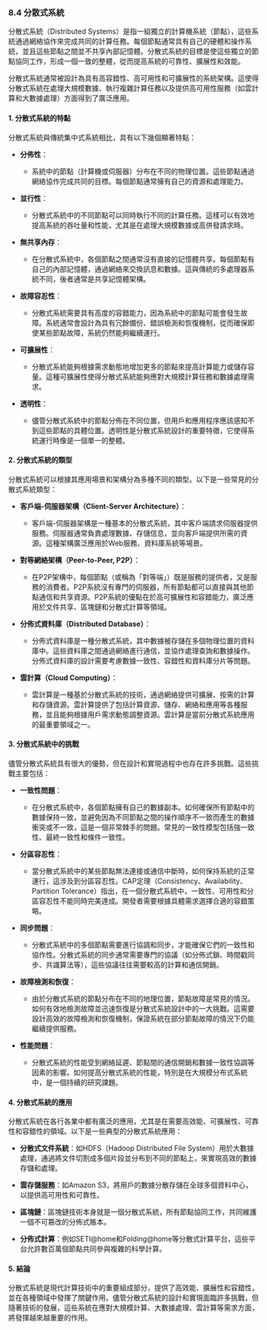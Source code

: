 ### 8.4 分散式系統

分散式系統（Distributed Systems）是指一組獨立的計算機系統（節點），這些系統通過網絡協作來完成共同的計算任務。每個節點通常具有自己的硬體和操作系統，並且這些節點之間並不共享內部記憶體。分散式系統的目標是使這些獨立的節點協同工作，形成一個一致的整體，從而提高系統的可靠性、擴展性和效能。

分散式系統通常被設計為具有高容錯性、高可用性和可擴展性的系統架構。這使得分散式系統在處理大規模數據、執行複雜計算任務以及提供高可用性服務（如雲計算和大數據處理）方面得到了廣泛應用。

#### 1. 分散式系統的特點

分散式系統與傳統集中式系統相比，具有以下幾個顯著特點：

- **分佈性**：
  - 系統中的節點（計算機或伺服器）分布在不同的物理位置。這些節點通過網絡協作完成共同的目標。每個節點通常擁有自己的資源和處理能力。

- **並行性**：
  - 分散式系統中的不同節點可以同時執行不同的計算任務。這樣可以有效地提高系統的吞吐量和性能，尤其是在處理大規模數據或高併發請求時。

- **無共享內存**：
  - 在分散式系統中，各個節點之間通常沒有直接的記憶體共享。每個節點有自己的內部記憶體，通過網絡來交換訊息和數據。這與傳統的多處理器系統不同，後者通常是共享記憶體架構。

- **故障容忍性**：
  - 分散式系統需要具有高度的容錯能力，因為系統中的節點可能會發生故障。系統通常會設計為具有冗餘備份、錯誤檢測和恢復機制，從而確保即使某些節點故障，系統仍然能夠繼續運行。

- **可擴展性**：
  - 分散式系統能夠根據需求動態地增加更多的節點來提高計算能力或儲存容量。這種可擴展性使得分散式系統能夠應對大規模計算任務和數據處理需求。

- **透明性**：
  - 儘管分散式系統中的節點分佈在不同位置，但用戶和應用程序應該感知不到這些節點的具體位置。透明性是分散式系統設計的重要特徵，它使得系統運行時像是一個單一的整體。

#### 2. 分散式系統的類型

分散式系統可以根據其應用場景和架構分為多種不同的類型。以下是一些常見的分散式系統類型：

- **客戶端-伺服器架構（Client-Server Architecture）**：
  - 客戶端-伺服器架構是一種基本的分散式系統，其中客戶端請求伺服器提供服務。伺服器通常負責處理數據、存儲信息，並向客戶端提供所需的資源。這種架構廣泛應用於Web服務、資料庫系統等場景。

- **對等網絡架構（Peer-to-Peer, P2P）**：
  - 在P2P架構中，每個節點（或稱為「對等端」）既是服務的提供者，又是服務的消費者。P2P系統沒有專門的伺服器，所有節點都可以直接與其他節點通信和共享資源。P2P系統的優點在於高可擴展性和容錯能力，廣泛應用於文件共享、區塊鏈和分散式計算等領域。

- **分佈式資料庫（Distributed Database）**：
  - 分佈式資料庫是一種分散式系統，其中數據被存儲在多個物理位置的資料庫中。這些資料庫之間通過網絡進行通信，並協作處理查詢和數據操作。分佈式資料庫的設計需要考慮數據一致性、容錯性和資料庫分片等問題。

- **雲計算（Cloud Computing）**：
  - 雲計算是一種基於分散式系統的技術，通過網絡提供可擴展、按需的計算和存儲資源。雲計算提供了包括計算資源、儲存、網絡和應用等各種服務，並且能夠根據用戶需求動態調整資源。雲計算是當前分散式系統應用的最重要領域之一。

#### 3. 分散式系統中的挑戰

儘管分散式系統具有很大的優勢，但在設計和實現過程中也存在許多挑戰。這些挑戰主要包括：

- **一致性問題**：
  - 在分散式系統中，各個節點擁有自己的數據副本。如何確保所有節點中的數據保持一致，並避免因為不同節點之間的操作順序不一致而產生的數據衝突或不一致，這是一個非常棘手的問題。常見的一致性模型包括強一致性、最終一致性和條件一致性。

- **分區容忍性**：
  - 當分散式系統中的某些節點無法連接或通信中斷時，如何保持系統的正常運行，這涉及到分區容忍性。CAP定理（Consistency、Availability、Partition Tolerance）指出，在一個分散式系統中，一致性、可用性和分區容忍性不能同時完美達成。開發者需要根據具體需求選擇合適的容錯策略。

- **同步問題**：
  - 分散式系統中的多個節點需要進行協調和同步，才能確保它們的一致性和協作性。分散式系統的同步通常需要專門的協議（如分佈式鎖、時間戳同步、共識算法等），這些協議往往需要較高的計算和通信開銷。

- **故障檢測和恢復**：
  - 由於分散式系統的節點分布在不同的地理位置，節點故障是常見的情況。如何有效地檢測故障並迅速恢復是分散式系統設計中的一大挑戰。這需要設計高效的故障檢測和恢復機制，保證系統在部分節點故障的情況下仍能繼續提供服務。

- **性能問題**：
  - 分散式系統的性能受到網絡延遲、節點間的通信開銷和數據一致性協調等因素的影響。如何提高分散式系統的性能，特別是在大規模分布式系統中，是一個持續的研究課題。

#### 4. 分散式系統的應用

分散式系統在各行各業中都有廣泛的應用，尤其是在需要高效能、可擴展性、可靠性和容錯性的領域。以下是一些典型的分散式系統應用：

- **分散式文件系統**：如HDFS（Hadoop Distributed File System）用於大數據處理，通過將文件切割成多個片段並分布到不同的節點上，來實現高效的數據存儲和處理。
  
- **雲存儲服務**：如Amazon S3，將用戶的數據分散存儲在全球多個資料中心，以提供高可用性和可靠性。

- **區塊鏈**：區塊鏈技術本身就是一個分散式系統，所有節點協同工作，共同維護一個不可篡改的分佈式賬本。

- **分佈式計算**：例如SETI@home和Folding@home等分散式計算平台，這些平台允許數百萬個節點共同參與複雜的科學計算。

#### 5. 結論

分散式系統是現代計算技術中的重要組成部分，提供了高效能、擴展性和容錯性，並在各種領域中發揮了關鍵作用。儘管分散式系統的設計和實現面臨許多挑戰，但隨著技術的發展，這些系統在應對大規模計算、大數據處理、雲計算等需求方面，將發揮越來越重要的作用。